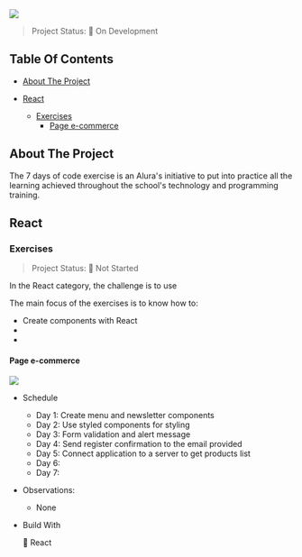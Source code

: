 <img src="https://imagizer.imageshack.com/img923/1364/tzXxMh.png">

> Project Status: :construction: On Development

## Table Of Contents
- [About The Project](#about-the-project)

- [React](#react)
  * [Exercises](#exercises)
    * [Page e-commerce](#page-e-commerce)

## About The Project
The 7 days of code exercise is an Alura's initiative to put into practice all the learning achieved throughout the school's technology and programming training. 

## React

### Exercises
> Project Status: :construction: Not Started

In the React category, the challenge is to use 

The main focus of the exercises is to know how to:

* Create components with React
* 
* 

#### Page e-commerce
<img src="http://img.shields.io/static/v1?label=STATUS&message=Not%20Started&color=red&style=for-the-badge"/>

- Schedule
  - Day 1: Create menu and newsletter components
  - Day 2: Use styled components for styling
  - Day 3: Form validation and alert message
  - Day 4: Send register confirmation to the email provided
  - Day 5: Connect application to a server to get products list
  - Day 6: 
  - Day 7: 

- Observations:
  - None

- Build With

    :small_blue_diamond: React


